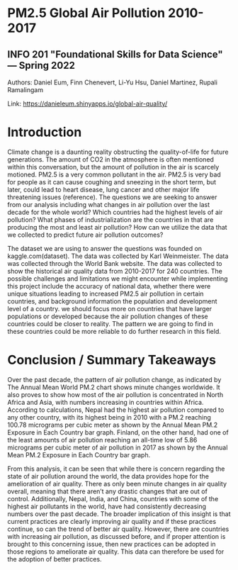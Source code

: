 # PM2.5 Global Air Pollution 2010-2017
## INFO 201 "Foundational Skills for Data Science" — Spring 2022

Authors: Daniel Eum, Finn Chenevert, Li-Yu Hsu, Daniel Martinez, Rupali Ramalingam

Link: https://danieleum.shinyapps.io/global-air-quality/

# Introduction

Climate change is a daunting reality obstructing the quality-of-life for future generations. The amount of CO2 in the atmosphere is often mentioned within this conversation, but the amount of pollution in the air is scarcely motioned. PM2.5 is a very common pollutant in the air. PM2.5 is very bad for people as it can cause coughing and sneezing in the short term, but later, could lead to heart disease, lung cancer and other major life threatening issues (reference). The questions we are seeking to answer from our analysis including what changes in air pollution over the last decade for the whole world? Which countries had the highest levels of air pollution? What phases of industrialization are the countries in that are producing the most and least air pollution? How can we utilize the data that we collected to predict future air pollution outcomes?

The dataset we are using to answer the questions was founded on kaggle.com(dataset). The data was collected by Karl Weinmeister. The data was collected through the World Bank website. The data was collected to show the historical air quality data from 2010-2017 for 240 countries. The possible challenges and limitations we might encounter while implementing this project include the accuracy of national data, whether there were unique situations leading to increased PM2.5 air pollution in certain countries, and background information the population and development level of a country. we should focus more on countries that have larger populations or developed because the air pollution changes of these countries could be closer to reality. The pattern we are going to find in these countries could be more reliable to do further research in this field.


# Conclusion / Summary Takeaways

Over the past decade, the pattern of air pollution change, as indicated by The Annual Mean World PM.2 chart shows minute changes worldwide. It also proves to show how most of the air pollution is concentrated in North Africa and Asia, with numbers increasing in countries within Africa. According to calculations, Nepal had the highest air pollution compared to any other country, with its highest being in 2010 with a PM.2 reaching 100.78 micrograms per cubic meter as shown by the Annual Mean PM.2 Exposure in Each Country bar graph. Finland, on the other hand, had one of the least amounts of air pollution reaching an all-time low of 5.86 micrograms per cubic meter of air pollution in 2017 as shown by the Annual Mean PM.2 Exposure in Each Country bar graph.

From this analysis, it can be seen that while there is concern regarding the state of air pollution around the world, the data provides hope for the amelioration of air quality. There as only been minute changes in air quality overall, meaning that there aren’t any drastic changes that are out of control. Additionally, Nepal, India, and China, countries with some of the highest air pollutants in the world, have had consistently decreasing numbers over the past decade. The broader implication of this insight is that current practices are clearly improving air quality and if these practices continue, so can the trend of better air quality. However, there are countries with increasing air pollution, as discussed before, and if proper attention is brought to this concerning issue, then new practices can be adopted in those regions to ameliorate air quality. This data can therefore be used for the adoption of better practices.
